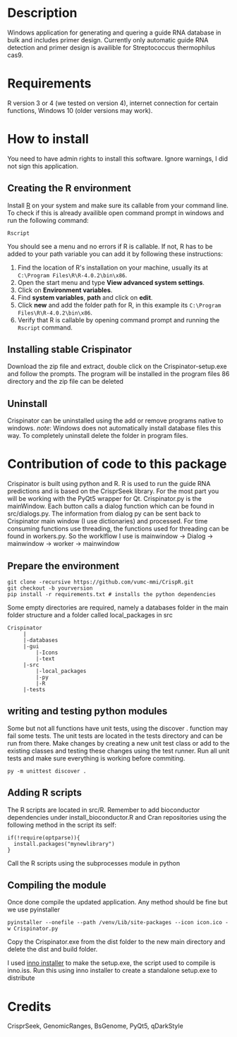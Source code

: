 # Description
Windows application for generating and quering a guide RNA database in bulk and includes primer design. Currently only automatic guide RNA detection and primer design is availible for Streptococcus thermophilus cas9. 

# Requirements
R version 3 or 4 (we tested on version 4), internet connection for certain functions, Windows 10 (older versions may work). 

# How to install
You need to have admin rights to install this software. Ignore warnings, I did not sign this application. 
## Creating the R environment
Install [R](https://cran.r-project.org/bin/windows/base/R-4.0.2-win.exe) on your system and make sure its callable from your command line. To check if this is already availible open command prompt in windows and run the following command:

```
Rscript
```
You should see a menu and no errors if R is callable. If not, R has to be added to your path variable you can add it by following these instructions:

1. Find the location of R's installation on your machine, usually its at `C:\Program Files\R\R-4.0.2\bin\x86`.
2. Open the start menu and type **View advanced system settings**.
3. Click on **Environment variables**.
4. Find **system variables**, **path** and click on **edit**. 
5. Click **new** and add the folder path for R, in this example its `C:\Program Files\R\R-4.0.2\bin\x86`.
6. Verify that R is callable by opening command prompt and running the `Rscript` command.

## Installing stable Crispinator
Download the zip file and extract, double click on the Crispinator-setup.exe and follow the prompts. The program will be installed in the program files 86 directory and the zip file can be deleted

## Uninstall
Crispinator can be uninstalled using the add or remove programs native to windows.
_note_: Windows does not automatically install database files this way. To completely uninstall delete the folder in program files.

# Contribution of code to this package
Crispinator is built using python and R. R is used to run the guide RNA predictions and is based on the CrisprSeek library. For the most part you will be working with the PyQt5 wrapper for Qt. Crispinator.py is the mainWindow. Each button calls a dialog function which can be found in src/dialogs.py. The information from dialog py can be sent back to Crispinator main window (I use dictionaries) and processed. For time consuming functions use threading, the functions used for threading can be found in workers.py. So the worklflow I use is mainwindow -> Dialog -> mainwindow -> worker -> mainwindow

## Prepare the environment
```
git clone -recursive https://github.com/vumc-mmi/CrispR.git
git checkout -b yourversion
pip install -r requirements.txt # installs the python dependencies
```
Some empty directories are required, namely a databases folder in the main folder structure and a folder called local_packages in src

```
Crispinator
     |
     |-databases
     |-gui
         |-Icons
         |-text
     |-src
         |-local_packages
         |-py
         |-R
     |-tests

```
## writing and testing python modules
Some but not all functions have unit tests, using the discover . function may fail some tests. The unit tests are located in the tests directory and can be run from there. Make changes by creating a new unit test class or add to the existing classes and testing these changes using the test runner. Run all unit tests and make sure everything is working before commiting. 
```
py -m unittest discover .
```
## Adding R scripts
The R scripts are located in src/R. Remember to add bioconductor dependencies under install_bioconductor.R and Cran repositories using the following method in the script its self:

```
if(!require(optparse)){
  install.packages("mynewlibrary")
}
```
Call the R scripts using the subprocesses module in python

## Compiling the module
Once done compile the updated application. Any method should be fine but we use pyinstaller

```
pyinstaller --onefile --path /venv/Lib/site-packages --icon icon.ico -w Crispinator.py
```
Copy the Crispinator.exe from the dist folder to the new main directory and delete the dist and build folder. 

I used [inno installer](https://jrsoftware.org/isinfo.php) to make the setup.exe, the script used to compile is inno.iss. Run this using inno installer to create a standalone setup.exe to distribute

# Credits
CrisprSeek, GenomicRanges, BsGenome, PyQt5, qDarkStyle

